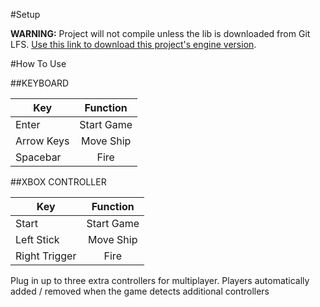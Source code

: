 #Setup

**WARNING:** Project will not compile unless the lib is downloaded from Git LFS. [Use this link to download this project's engine version](https://github.com/ntaylorbishop/Chromatica/raw/master/lib/Apparatus.lib).

#How To Use

##KEYBOARD

| Key           | Function      |
| ------------- |:-------------:|
| Enter         | Start Game    |
| Arrow Keys    | Move Ship     |
| Spacebar      | Fire          |

	
##XBOX CONTROLLER

| Key           | Function      |
| ------------- |:-------------:|
| Start         | Start Game    |
| Left Stick    | Move Ship     |
| Right Trigger | Fire          |
	
Plug in up to three extra controllers for multiplayer. Players automatically added / removed when the game detects additional controllers
